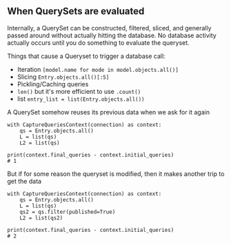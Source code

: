 ## When QuerySets are evaluated

Internally, a QuerySet can be constructed, filtered, sliced, and generally passed around without actually hitting the database. No database activity actually occurs until you do something to evaluate the queryset.

Things that cause a Queryset to trigger a database call:
- Iteration `[model.name for mode in model.objects.all()]`
- Slicing `Entry.objects.all()[:5]`
- Pickling/Caching queries
- `len()` but it's more efficient to use `.count()`
- list `entry_list = list(Entry.objects.all())`


A QuerySet somehow reuses its previous data when we ask for it again
```
with CaptureQueriesContext(connection) as context:
    qs = Entry.objects.all()
    L = list(qs)
    L2 = list(qs)

print(context.final_queries - context.initial_queries)
# 1
```

But if for some reason the queryset is modified, then it makes another trip to get the data
```
with CaptureQueriesContext(connection) as context:
    qs = Entry.objects.all()
    L = list(qs)
    qs2 = qs.filter(published=True)
    L2 = list(qs2)

print(context.final_queries - context.initial_queries)
# 2
```


